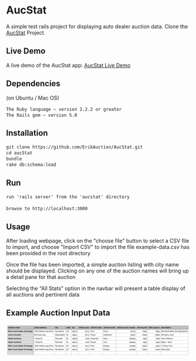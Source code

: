 # AucStat

A simple test rails project for displaying auto dealer auction data.
 Clone the [AucStat](https://github.com/ErikAuction/AucStat) Project.

## Live Demo
  A live demo of the AucStat app:  [AucStat Live Demo](https://aucstat.herokuapp.com/)

## Dependencies

(on Ubuntu / Mac OS)
```
The Ruby language – version 2.2.2 or greater 
The Rails gem – version 5.0
```

## Installation

```
git clone https://github.com/ErikAuction/AucStat.git
cd aucStat
bundle
rake db:schema:load
```

## Run

```
run 'rails server' from the 'aucstat' directory 

browse to http://localhost:3000
```

## Usage
  After loading webpage, click on the "choose file" button to select a CSV file to import, and choose "Import CSV" to import the file
  example-data.csv has been provided in the root directory 
  
  Once the file has been imported, a simple auction listing with city name should be displayed.
  Clicking on any one of the auction names will bring up a detail pane for that auction 

  Selecting the "All Stats" option in the navbar will present a table display of all auctions and pertinent data 


## Example Auction Input Data
![example auction input data](/example.png "Example Auction Input Data")

